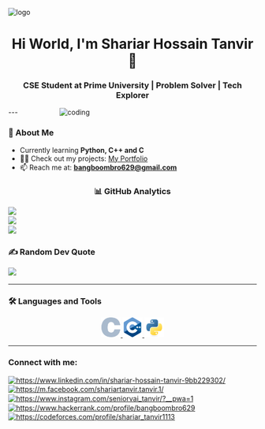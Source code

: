 ![logo]()

<h1 align="center">Hi World, I'm Shariar Hossain Tanvir 👋</h1>
<h3 align="center">CSE Student at Prime University | Problem Solver | Tech Explorer</h3>

<img align="right" alt="coding" width="400" src="https://user-images.githubusercontent.com/55389276/140866485-8fb1c876-9a8f-4d6a-98dc-08c4981eaf70.gif">
---

### 🌱 About Me  
- Currently learning **Python, C++ and C**  
- 👨‍💻 Check out my projects: [My Portfolio](https://sites.google.com/view/shariar-hossain-tanvir/)  
- 📫 Reach me at: **bangboombro629@gmail.com**


<h3 align="center">📊 GitHub Analytics</h3>

![](https://github-readme-stats.vercel.app/api?username=shariarhossaintanvir&theme=neon&hide_border=false&include_all_commits=false&count_private=false)<br/>
![](https://nirzak-streak-stats.vercel.app/?user=shariarhossaintanvir&theme=neon&hide_border=false)<br/>
![](https://github-readme-stats.vercel.app/api/top-langs/?username=shariarhossaintanvir&theme=neon&hide_border=false&include_all_commits=false&count_private=false&layout=compact)

### ✍️ Random Dev Quote
![](https://quotes-github-readme.vercel.app/api?type=horizontal&theme=radical)

---

<h3 align="left">🛠 Languages and Tools</h3>
<p align="center">
  <a href="https://www.cprogramming.com/" target="_blank" rel="noreferrer"> 
    <img src="https://raw.githubusercontent.com/devicons/devicon/master/icons/c/c-original.svg" alt="c" width="40" height="40"/> 
  </a>
  <a href="https://www.w3schools.com/cpp/" target="_blank" rel="noreferrer"> 
    <img src="https://raw.githubusercontent.com/devicons/devicon/master/icons/cplusplus/cplusplus-original.svg" alt="cplusplus" width="40" height="40"/> 
  </a>
  <a href="https://www.python.org" target="_blank" rel="noreferrer"> 
    <img src="https://raw.githubusercontent.com/devicons/devicon/master/icons/python/python-original.svg" alt="python" width="40" height="40"/> 
  </a>
</p>

---
<h3 align="left">Connect with me:</h3>
<p align="left">
<a href="https://linkedin.com/in/https://www.linkedin.com/in/shariar-hossain-tanvir-9bb229302/" target="blank"><img align="center" src="https://raw.githubusercontent.com/rahuldkjain/github-profile-readme-generator/master/src/images/icons/Social/linked-in-alt.svg" alt="https://www.linkedin.com/in/shariar-hossain-tanvir-9bb229302/" height="30" width="40" /></a>
<a href="https://fb.com/https://m.facebook.com/shariartanvir.tanvir.1/" target="blank"><img align="center" src="https://raw.githubusercontent.com/rahuldkjain/github-profile-readme-generator/master/src/images/icons/Social/facebook.svg" alt="https://m.facebook.com/shariartanvir.tanvir.1/" height="30" width="40" /></a>
<a href="https://instagram.com/https://www.instagram.com/seniorvai_tanvir/?__pwa=1" target="blank"><img align="center" src="https://raw.githubusercontent.com/rahuldkjain/github-profile-readme-generator/master/src/images/icons/Social/instagram.svg" alt="https://www.instagram.com/seniorvai_tanvir/?__pwa=1" height="30" width="40" /></a>
<a href="https://www.hackerrank.com/https://www.hackerrank.com/profile/bangboombro629" target="blank"><img align="center" src="https://raw.githubusercontent.com/rahuldkjain/github-profile-readme-generator/master/src/images/icons/Social/hackerrank.svg" alt="https://www.hackerrank.com/profile/bangboombro629" height="30" width="40" /></a>
<a href="https://codeforces.com/profile/https://codeforces.com/profile/shariar_tanvir1113" target="blank"><img align="center" src="https://raw.githubusercontent.com/rahuldkjain/github-profile-readme-generator/master/src/images/icons/Social/codeforces.svg" alt="https://codeforces.com/profile/shariar_tanvir1113" height="30" width="40" /></a>
</p>
